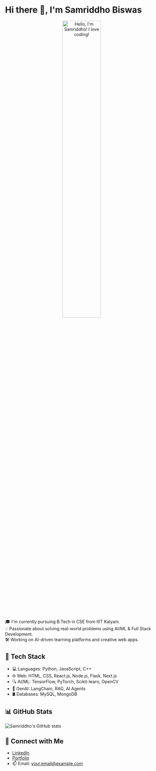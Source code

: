 # Hi there 👋, I'm Samriddho Biswas
<p align="center"><a href="https://github.com/SamriddhoBiswas"><img width="50%" alt="Hello, I'm Samriddho! I love coding!" src="https://r73.cooltext.com/rendered/cooltext485366195898825.png" /></a></p>

🎓 I'm currently pursuing B.Tech in CSE from IIIT Kalyani.  
💡 Passionate about solving real-world problems using AI/ML & Full Stack Development.  
🛠️ Working on AI-driven learning platforms and creative web apps.

## 🚀 Tech Stack
- 💻 Languages: Python, JavaScript, C++
- 🌐 Web: HTML, CSS, React.js, Node.js, Flask, Next.js
- 🔍 AI/ML: TensorFlow, PyTorch, Scikit-learn, OpenCV
- 🧠 GenAI: LangChain, RAG, AI Agents
- 🛢️ Databases: MySQL, MongoDB

## 📊 GitHub Stats
![Samriddho's GitHub stats](https://github-readme-stats.vercel.app/api?username=samriddho123&show_icons=true&theme=radical)

## 🔗 Connect with Me
- [LinkedIn](https://www.linkedin.com/in/YOUR-LINK/)
- [Portfolio](https://your-website.com)
- 📫 Email: your.email@example.com


